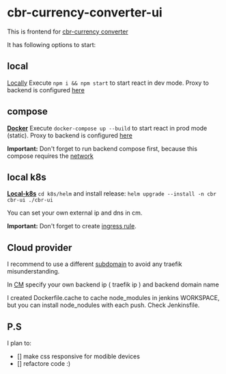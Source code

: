 # cbr-currency-converter-ui

This is frontend for [cbr-currency converter](https://github.com/CPTMUTCHELL/cbr-currency-converter/tree/k8s)

It has following options to start:
## local
[Locally](#local)
Execute `npm i && npm start` to start react in dev mode. Proxy to backend is configured [here](https://github.com/CPTMUTCHELL/cbr-currency-converter-ui/blob/master/src/setupProxy.js)

## compose
[**Docker**](#compose)
Execute `docker-compose up --build` to start react in prod mode (static). Proxy to backend is configured [here](https://github.com/CPTMUTCHELL/cbr-currency-converter-ui/blob/master/nginx-compose.conf)

**Important:**
Don't forget to run backend compose first, because this compose requires the [network](https://github.com/CPTMUTCHELL/cbr-currency-converter/blob/k8s/docker-compose.yaml#L133)
## local k8s
[**Local-k8s**](#local-k8s)
`cd k8s/helm` and install release: `helm upgrade --install -n cbr cbr-ui ./cbr-ui`

You can set your own external ip and dns in cm.

**Important:**
Don't forget to create [ingress rule](https://github.com/CPTMUTCHELL/cbr-currency-converter/blob/k8s/k8s/helm/cbr-converter-chart/templates/ing.yml#L34). 

## Cloud provider

I recommend to use a different [subdomain](https://github.com/CPTMUTCHELL/cbr-currency-converter/blob/k8s/k8s/helm/cbr-converter-chart/templates/ing.yml#L42) to avoid any traefik misunderstanding. 

In [CM](https://github.com/CPTMUTCHELL/cbr-currency-converter-ui/blob/master/k8s/helm/cbr-ui/templates/cbr-ui-cm.yml#L7) specify your own backend ip ( traefik ip ) and backend domain name

I created Dockerfile.cache to cache node_modules in jenkins WORKSPACE, but you can install node_nodules with each push. Check Jenkinsfile.

## P.S

I plan to:
- [] make css responsive for modible devices
- [] refactore code :)
